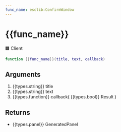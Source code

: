 ```yaml
---
func_name: esclib:ConfirmWindow
---
```

# {{func_name}}
🟧 Client

``` lua
function {{func_name}}(title, text, callback)
```

## Arguments
1. {{types.string}} title
2. {{types.string}} text
4. {{types.function}} callback( {{types.bool}} Result )

## Returns
- {{types.panel}}  GeneratedPanel